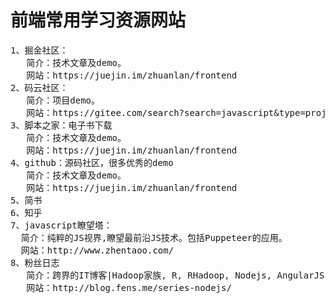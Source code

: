 # 前端常用学习资源网站
<pre>
1、掘金社区：
   简介：技术文章及demo。
   网站：https://juejin.im/zhuanlan/frontend
2、码云社区：
   简介：项目demo。
   网站：https://gitee.com/search?search=javascript&type=project&language=JavaScript&condition=
3、脚本之家：电子书下载
   简介：技术文章及demo。
   网站：https://juejin.im/zhuanlan/frontend
4、github：源码社区，很多优秀的demo
   简介：技术文章及demo。
   网站：https://juejin.im/zhuanlan/frontend
5、简书
6、知乎
7、javascript瞭望塔：
  简介：纯粹的JS视界,瞭望最前沿JS技术。包括Puppeteer的应用。
  网站：http://www.zhentaoo.com/
8、粉丝日志
   简介：跨界的IT博客|Hadoop家族, R, RHadoop, Nodejs, AngularJS, NoSQL, IT金融
   网站：http://blog.fens.me/series-nodejs/
</pre>